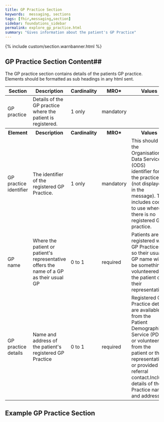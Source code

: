 ```yaml
---
title: GP Practice Section
keywords:  messaging, sections
tags: [fhir,messaging,section]
sidebar: foundations_sidebar
permalink: explore_gp_practice.html
summary: "Gives information about the patient's GP Practice"
---
```

{% include custom/section.warnbanner.html %}


## GP Practice Section Content##

The GP practice section contains details of the patients GP practice. Elements should be formatted as sub headings in any html sent.
 
<table style="width:100%;max-width: 100%;">
	<thead>
		<tr>
			<th width="18%">Section</th>
			<th width="30%">Description</th>
			<th width="11%">Cardinality</th>
			<th width="11%">MRO*</th>
			<th width="30%">Values</th>
		</tr>
	</thead>
 <tbody>
  <tr>
   <td>GP practice </td>
   <td>Details of the GP practice where the patient is registered.</td>
   <td>1 only</td>
   <td>mandatory</td>
   <td>&nbsp;</td>
  </tr>
		<tr>
			<th>Element</th>
			<th>Description</th>
			<th>Cardinality</th>
			<th>MRO*</th>
			<th>Values</th>
		</tr>
  <tr>
   <td>GP practice identifier</td>
   <td>The identifier of the registered GP Practice.</td>
   <td>1 only</td>
   <td>mandatory</td>
   <td>This should be the Organisation Data Services (ODS) identifier for the practice (not displayed in the message). This includes codes to use where there is no registered GP practice.</td>
  </tr>
  <tr>
   <td>GP name</td>
   <td>Where the patient or patient's representative offers the name of a GP as their usual GP</td>
   <td>0 to 1</td>
   <td>required</td>
   <td>Patients are registered with GP Practices, so their usual GP name will be something volunteered by the patient or their representative</td>
  </tr>
  <tr>
   <td>GP practice details</td>
   <td>Name and address of the patient's registered GP Practice</td>
   <td>0 to 1</td>
   <td>required</td>
   <td>Registered GP Practice details are available from the Patient Demographics Service (PDS), or volunteered from the patient or their representative or provided by referral contact.Include details of the Practice name and address</td>
  </tr>
 </tbody>
</table>


## Example GP Practice Section ##

<script src="https://gist.github.com/IOPS-DEV/5b6427a3cc5563a2fb37f91b60545dd0.js"></script>


